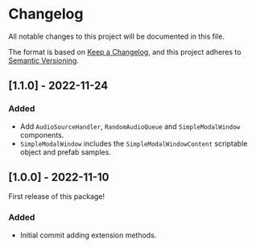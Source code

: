 # Changelog

All notable changes to this project will be documented in this file.

The format is based on [Keep a Changelog](https://keepachangelog.com/en/1.0.0/),
and this project adheres to [Semantic Versioning](https://semver.org/spec/v2.0.0.html).

## [1.1.0] - 2022-11-24

### Added
- Add `AudioSourceHandler`, `RandomAudioQueue` and `SimpleModalWindow` components.  
- `SimpleModalWindow` includes the `SimpleModalWindowContent` scriptable object and prefab samples.

## [1.0.0] - 2022-11-10

First release of this package! 

### Added

- Initial commit adding extension methods.